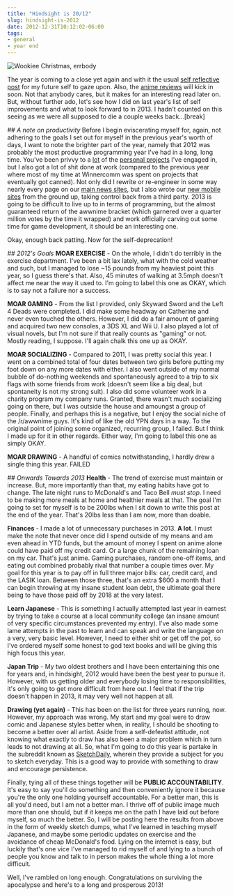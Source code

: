 ```yaml
---
title: "Hindsight is 20/12"
slug: hindsight-is-2012
date: 2012-12-31T10:12:02-06:00
tags:
- general
- year end
---
```

![](http://images.dxprog.com/blog/lifeday.jpg "Wookiee Christmas, errbody")

The year is coming to a close yet again and with it the usual [self reflective post](http://dxprog.com/entry/2012-things-to-do-before-we-all-die/) for my future self to gaze upon. Also, the [anime reviews](http://dxprog.com/entry/best-of-anime-awards-finale/) will kick in soon. Not that anybody cares, but it makes for an interesting read later on. But, without further ado, let's see how I did on last year's list of self improvements and what to look forward to in 2013. I hadn't counted on this seeing as we were all supposed to die a couple weeks back...[break]

_## A note on productivity_
Before I begin eviscerating myself for, again, not adhering to the goals I set out for myself in the previous year's worth of days, I want to note the brighter part of the year, namely that 2012 was probably the most productive programming year I've had in a long, long time. You've been privvy to a [lot](http://dxprog.com/entry/christmas-lights-extravaganza/) of the [personal projects](http://dxprog.com/entry/a-cute-world-of-programming-possibilities/) I've engaged in, but I also got a lot of shit done at work (compared to the previous year where most of my time at Winnercomm was spent on projects that eventually got canned). Not only did I rewrite or re-engineer in some way nearly every page on our [main news sites](http://www.newson6.com/), but I also wrote our [new mobile sites](http://m.newson6.com/) from the ground up, taking control back from a third party. 2013 is going to be difficult to live up to in terms of programming, but the almost guaranteed return of the awwnime bracket (which garnered over a quarter million votes by the time it wrapped) and work officially carving out some time for game development, it should be an interesting one.

Okay, enough back patting. Now for the self-deprecation!

_## 2012's Goals_
**MOAR EXERCISE** - On the whole, I didn't do terribly in the exercise department. I've been a bit lax lately, what with the cold weather and such, but I managed to lose ~15 pounds from my heaviest point this year, so I guess there's that. Also, 45 minutes of walking at 3.5mph doesn't affect me near the way it used to. I'm going to label this one as OKAY, which is to say not a failure nor a success.

**MOAR GAMING** - From the list I provided, only Skyward Sword and the Left 4 Deads were completed. I did make some headway on Catherine and never even touched the others. However, I did do a fair amount of gaming and acquired two new consoles, a 3DS XL and Wii U. I also played a lot of visual novels, but I'm not sure if that really counts as "gaming" or not. Mostly reading, I suppose. I'll again chalk this one up as OKAY.

**MOAR SOCIALIZING** - Compared to 2011, I was pretty social this year. I went on a combined total of four dates between two girls before putting my foot down on any more dates with either. I also went outside of my normal bubble of do-nothing weekends and spontaneously agreed to a trip to six flags with some friends from work (doesn't seem like a big deal, but spontaneity is not my strong suit). I also did some volunteer work in a charity program my company runs. Granted, there wasn't much socializing going on there, but I was outside the house and amoungst a group of people. Finally, and perhaps this is a negative, but I enjoy the social niche of the /r/awwnime guys. It's kind of like the old YPN days in a way. To the original point of joining some organized, recurring group, I failed. But I think I made up for it in other regards. Either way, I'm going to label this one as simply OKAY.

**MOAR DRAWING** - A handful of comics notwithstanding, I hardly drew a single thing this year. FAILED

_## Onwards Towards 2013_
**Health** - The trend of exercise must maintain or increase. But, more importantly than that, my eating habits have got to change. The late night runs to McDonald's and Taco Bell _must stop_. I need to be making more meals at home and healthier meals at that. The goal I'm going to set for myself is to be 200lbs when I sit down to write this post at the end of the year. That's 20lbs less than I am now, more than doable.

**Finances** - I made a lot of unnecessary purchases in 2013. **A lot**. I must make the note that never once did I spend outside of my means and am even ahead in YTD funds, but the amount of money I spent on anime alone could have paid off my credit card. Or a large chunk of the remaining loan on my car. That's just anime. Gaming purchases, random one-off items, and eating out combined probably rival that number a couple times over. My goal for this year is to pay off in full three major bills: car, credit card, and the LASIK loan. Between those three, that's an extra $600 a month that I can begin throwing at my insane student loan debt, the ultimate goal there being to have those paid off by 2018 at the very latest.

**Learn Japanese** - This is something I actually attempted last year in earnest by trying to take a course at a local community college (an insane amount of very specific circumstances prevented my entry). I've also made some lame attempts in the past to learn and can speak and write the language on a very, very basic level. However, I need to either shit or get off the pot, so I've ordered myself some honest to god text books and will be giving this high focus this year.

**Japan Trip** - My two oldest brothers and I have been entertaining this one for years and, in hindsight, 2012 would have been the best year to pursue it. However, with us getting older and everybody losing time to responsibilities, it's only going to get more difficult from here out. I feel that if the trip doesn't happen in 2013, it may very well not happen at all.

**Drawing (yet again)** - This has been on the list for three years running, now. However, my approach was wrong. My start and my goal were to draw comic and Japanese styles better when, in reality, I should be shooting to become a better over all artist. Aside from a self-defeatist attitude, not knowing what exactly to draw has also been a major problem which in turn leads to not drawing at all. So, what I'm going to do this year is partake in the subreddit known as [SketchDaily](http://www.reddit.com/r/SketchDaily/), wherein they provide a subject for you to sketch everyday. This is a good way to provide with something to draw and encourage persistence.

Finally, tying all of these things together will be **PUBLIC ACCOUNTABILITY**. It's easy to say you'll do something and then conveniently ignore it because you're the only one holding yourself accountable. For a better man, this is all you'd need, but I am not a better man. I thrive off of public image much more than one should, but if it keeps me on the path I have laid out before myself, so much the better. So, I will be posting here the results from above in the form of weekly sketch dumps, what I've learned in teaching myself Japanese, and maybe some periodic updates on exercise and the avoidance of cheap McDonald's food. Lying on the internet is easy, but luckily that's one vice I've managed to rid myself of and lying to a bunch of people you know and talk to in person makes the whole thing a lot more difficult.

Well, I've rambled on long enough. Congratulations on surviving the apocalypse and here's to a long and prosperous 2013!
